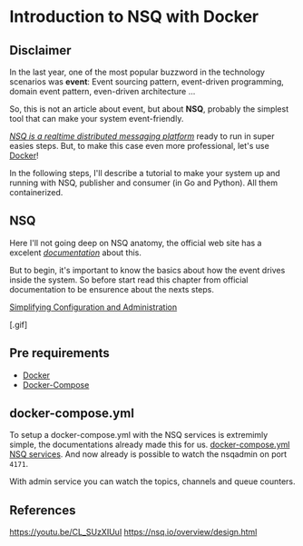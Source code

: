 # Introduction to NSQ with Docker

## Disclaimer

In the last year, one of the most popular buzzword in the technology scenarios was **event**: Event sourcing pattern, event-driven programming, domain event pattern, even-driven architecture …

So, this is not an article about event, but about **NSQ**, probably the simplest tool that can make your system event-friendly.

[_NSQ is a realtime distributed messaging platform_](https://nsq.io/) ready to run in super easies steps. But, to make this case even more professional, let's use [Docker](https://www.docker.com/)!

In the following steps, I'll describe a tutorial to make your system up and running with NSQ, publisher and consumer (in Go and Python). All them containerized.

## NSQ

Here I'll not going deep on NSQ anatomy, the official web site has a excelent [_documentation_](https://nsq.io/) about this.

But to begin, it's important to know the basics about how the event drives inside the system.
So before start read this chapter from official documentation to be ensurence about the nexts steps.

[Simplifying Configuration and Administration](https://nsq.io/overview/design.html#simplifying-configuration-and-administration)

[.gif]

## Pre requirements

- [Docker](https://docs.docker.com/engine/install/)
- [Docker-Compose](https://docs.docker.com/compose/install/)

## docker-compose.yml

To setup a docker-compose.yml with the NSQ services is extremimly simple, the documentations already made this for us.
[docker-compose.yml NSQ services](https://nsq.io/deployment/docker.html#using-docker-compose).
And now already is possible to watch the nsqadmin on port `4171`.

With admin service you can watch the topics, channels and queue counters.

## References

https://youtu.be/CL_SUzXIUuI
https://nsq.io/overview/design.html
